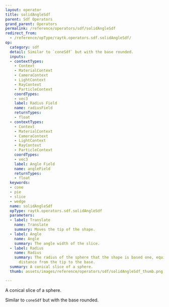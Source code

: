 ```yaml
---
layout: operator
title: solidAngleSdf
parent: Sdf Operators
grand_parent: Operators
permalink: /reference/operators/sdf/solidAngleSdf
redirect_from:
  - /reference/opType/raytk.operators.sdf.solidAngleSdf/
op:
  category: sdf
  detail: Similar to `coneSdf` but with the base rounded.
  inputs:
  - contextTypes:
    - Context
    - MaterialContext
    - CameraContext
    - LightContext
    - RayContext
    - ParticleContext
    coordTypes:
    - vec3
    label: Radius Field
    name: radiusField
    returnTypes:
    - float
  - contextTypes:
    - Context
    - MaterialContext
    - CameraContext
    - LightContext
    - RayContext
    - ParticleContext
    coordTypes:
    - vec3
    label: Angle Field
    name: angleField
    returnTypes:
    - float
  keywords:
  - cone
  - pie
  - slice
  - wedge
  name: solidAngleSdf
  opType: raytk.operators.sdf.solidAngleSdf
  parameters:
  - label: Translate
    name: Translate
    summary: Moves the tip of the shape.
  - label: Angle
    name: Angle
    summary: The angle width of the slice.
  - label: Radius
    name: Radius
    summary: The radius of the sphere that the shape is based one, equivalent to the
      distance from the tip to the base.
  summary: A conical slice of a sphere.
  thumb: assets/images/reference/operators/sdf/solidAngleSdf_thumb.png

---
```



A conical slice of a sphere.

Similar to `coneSdf` but with the base rounded.
